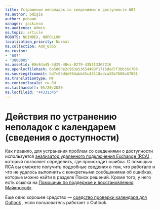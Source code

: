 ```yaml
---
title: Устранение неполадок со сведениями о доступности 607
ms.author: pdigia
author: pebaum
manager: jackiesm
ms.audience: Admin
ms.topic: article
ROBOTS: NOINDEX, NOFOLLOW
localization_priority: Normal
ms.collection: Adm_O365
ms.custom:
- "607"
- "3800005"
ms.assetid: 69e8da45-4d29-48ea-8279-d35313367216
ms.openlocfilehash: 6a580de2c963a53654499f1715dad7f3bb36c706
ms.sourcegitcommit: bd7c03d4e994abb45c43510adca20b7600a87091
ms.translationtype: MT
ms.contentlocale: ru-RU
ms.lasthandoff: 05/20/2020
ms.locfileid: "44331345"
---
```

# <a name="troubleshooting-steps-for-calendar-availability-freebusy"></a>Действия по устранению неполадок с календарем (сведения о доступности)

Как правило, для устранения проблем со сведениями о доступности используется [анализатор удаленного подключения Exchange (RCA)](https://testconnectivity.microsoft.com/Default.aspx?testId=freeBusy) , который позволяет определить, где происходит ошибка. С помощью RCA вы сможете получить подробные сведения о том, что работало и что не удалось выполнить с конкретными сообщениями об ошибках, которые можно найти в разделе Поиск решений. Кроме того, у него есть ссылка на [Помощник по поддержке и восстановлению Майкрософт](https://diagnostics.office.com/).

Еще одно хорошее средство — [средство проверки календаря для Outlook](https://www.microsoft.com/download/details.aspx?id=28786) , если пользователь работает с Outlook.
